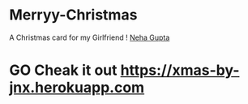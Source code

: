 # Merryy-Christmas
A Christmas card for my Girlfriend ! [Neha Gupta](https://github.com/nayyyhaa)  
# GO Cheak it out <https://xmas-by-jnx.herokuapp.com>
